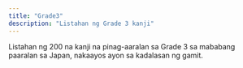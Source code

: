 ```yaml
---
title: "Grade3"
description: "Listahan ng Grade 3 kanji"
---
```

Listahan ng 200 na kanji na pinag-aaralan sa Grade 3 sa mababang paaralan sa Japan, nakaayos ayon sa kadalasan ng gamit.